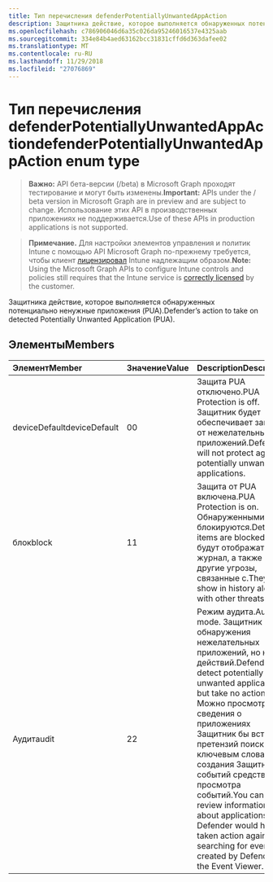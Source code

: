 ```yaml
---
title: Тип перечисления defenderPotentiallyUnwantedAppAction
description: Защитника действие, которое выполняется обнаруженных потенциально ненужные приложения (PUA).
ms.openlocfilehash: c786906046d6a35c026da95246016537e4325aab
ms.sourcegitcommit: 334e84b4aed63162bcc31831cffd6d363dafee02
ms.translationtype: MT
ms.contentlocale: ru-RU
ms.lasthandoff: 11/29/2018
ms.locfileid: "27076869"
---
```

# <a name="defenderpotentiallyunwantedappaction-enum-type"></a><span data-ttu-id="a6924-103">Тип перечисления defenderPotentiallyUnwantedAppAction</span><span class="sxs-lookup"><span data-stu-id="a6924-103">defenderPotentiallyUnwantedAppAction enum type</span></span>

> <span data-ttu-id="a6924-104">**Важно:** API бета-версии (/beta) в Microsoft Graph проходят тестирование и могут быть изменены.</span><span class="sxs-lookup"><span data-stu-id="a6924-104">**Important:** APIs under the / beta version in Microsoft Graph are in preview and are subject to change.</span></span> <span data-ttu-id="a6924-105">Использование этих API в производственных приложениях не поддерживается.</span><span class="sxs-lookup"><span data-stu-id="a6924-105">Use of these APIs in production applications is not supported.</span></span>

> <span data-ttu-id="a6924-106">**Примечание.** Для настройки элементов управления и политик Intune с помощью API Microsoft Graph по-прежнему требуется, чтобы клиент [лицензировал](https://go.microsoft.com/fwlink/?linkid=839381) Intune надлежащим образом.</span><span class="sxs-lookup"><span data-stu-id="a6924-106">**Note:** Using the Microsoft Graph APIs to configure Intune controls and policies still requires that the Intune service is [correctly licensed](https://go.microsoft.com/fwlink/?linkid=839381) by the customer.</span></span>

<span data-ttu-id="a6924-107">Защитника действие, которое выполняется обнаруженных потенциально ненужные приложения (PUA).</span><span class="sxs-lookup"><span data-stu-id="a6924-107">Defender’s action to take on detected Potentially Unwanted Application (PUA).</span></span>
## <a name="members"></a><span data-ttu-id="a6924-108">Элементы</span><span class="sxs-lookup"><span data-stu-id="a6924-108">Members</span></span>
|<span data-ttu-id="a6924-109">Элемент</span><span class="sxs-lookup"><span data-stu-id="a6924-109">Member</span></span>|<span data-ttu-id="a6924-110">Значение</span><span class="sxs-lookup"><span data-stu-id="a6924-110">Value</span></span>|<span data-ttu-id="a6924-111">Description</span><span class="sxs-lookup"><span data-stu-id="a6924-111">Description</span></span>|
|:---|:---|:---|
|<span data-ttu-id="a6924-112">deviceDefault</span><span class="sxs-lookup"><span data-stu-id="a6924-112">deviceDefault</span></span>|<span data-ttu-id="a6924-113">0</span><span class="sxs-lookup"><span data-stu-id="a6924-113">0</span></span>|<span data-ttu-id="a6924-114">Защита PUA отключено.</span><span class="sxs-lookup"><span data-stu-id="a6924-114">PUA Protection is off.</span></span> <span data-ttu-id="a6924-115">Защитник будет обеспечивает защиту от нежелательных приложений.</span><span class="sxs-lookup"><span data-stu-id="a6924-115">Defender will not protect against potentially unwanted applications.</span></span>|
|<span data-ttu-id="a6924-116">блок</span><span class="sxs-lookup"><span data-stu-id="a6924-116">block</span></span>|<span data-ttu-id="a6924-117">1</span><span class="sxs-lookup"><span data-stu-id="a6924-117">1</span></span>|<span data-ttu-id="a6924-118">Защита от PUA включена.</span><span class="sxs-lookup"><span data-stu-id="a6924-118">PUA Protection is on.</span></span> <span data-ttu-id="a6924-119">Обнаруженными блокируются.</span><span class="sxs-lookup"><span data-stu-id="a6924-119">Detected items are blocked.</span></span> <span data-ttu-id="a6924-120">Они будут отображаться в журнал, а также другие угрозы, связанные с.</span><span class="sxs-lookup"><span data-stu-id="a6924-120">They will show in history along with other threats.</span></span>|
|<span data-ttu-id="a6924-121">Аудит</span><span class="sxs-lookup"><span data-stu-id="a6924-121">audit</span></span>|<span data-ttu-id="a6924-122">2</span><span class="sxs-lookup"><span data-stu-id="a6924-122">2</span></span>|<span data-ttu-id="a6924-123">Режим аудита.</span><span class="sxs-lookup"><span data-stu-id="a6924-123">Audit mode.</span></span> <span data-ttu-id="a6924-124">Защитник обнаружения нежелательных приложений, но не действий.</span><span class="sxs-lookup"><span data-stu-id="a6924-124">Defender will detect potentially unwanted applications, but take no actions.</span></span> <span data-ttu-id="a6924-125">Можно просмотреть сведения о приложениях Защитник бы вступили претензий поиск по ключевым словам для создания Защитником событий средства просмотра событий.</span><span class="sxs-lookup"><span data-stu-id="a6924-125">You can review information about applications Defender would have taken action against by searching for events created by Defender in the Event Viewer.</span></span>|





